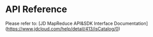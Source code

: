 # API Reference


Please refer to: [JD MapReduce API&SDK Interface Documentation] (https://www.jdcloud.com/help/detail/413/isCatalog/0)